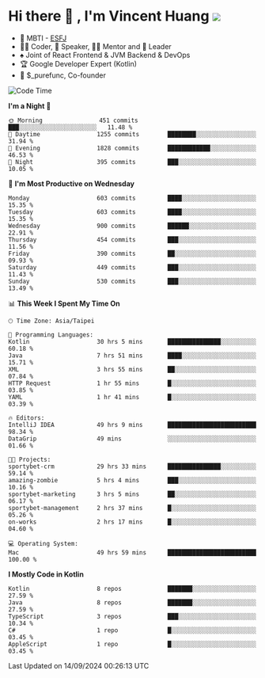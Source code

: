 # Hi there 👋 , I'm Vincent Huang ![](https://komarev.com/ghpvc/?username=Jian-Min-Huang)
- 👀 MBTI - [ESFJ](https://www.16personalities.com/esfj-personality)
- 👨‍💻 Coder, 🎤 Speaker, 👨‍🏫 Mentor and 🚀 Leader
- ♠️ Joint of React Frontend & JVM Backend & DevOps
- 🏆 Google Developer Expert (Kotlin)
- 💼 $_purefunc, Co-founder

<!--START_SECTION:waka-->
![Code Time](http://img.shields.io/badge/Code%20Time-4%2C444%20hrs%204%20mins-blue)

**I'm a Night 🦉** 

```text
🌞 Morning                451 commits         ███░░░░░░░░░░░░░░░░░░░░░░   11.48 % 
🌆 Daytime                1255 commits        ████████░░░░░░░░░░░░░░░░░   31.94 % 
🌃 Evening                1828 commits        ████████████░░░░░░░░░░░░░   46.53 % 
🌙 Night                  395 commits         ███░░░░░░░░░░░░░░░░░░░░░░   10.05 % 
```
📅 **I'm Most Productive on Wednesday** 

```text
Monday                   603 commits         ████░░░░░░░░░░░░░░░░░░░░░   15.35 % 
Tuesday                  603 commits         ████░░░░░░░░░░░░░░░░░░░░░   15.35 % 
Wednesday                900 commits         ██████░░░░░░░░░░░░░░░░░░░   22.91 % 
Thursday                 454 commits         ███░░░░░░░░░░░░░░░░░░░░░░   11.56 % 
Friday                   390 commits         ██░░░░░░░░░░░░░░░░░░░░░░░   09.93 % 
Saturday                 449 commits         ███░░░░░░░░░░░░░░░░░░░░░░   11.43 % 
Sunday                   530 commits         ███░░░░░░░░░░░░░░░░░░░░░░   13.49 % 
```


📊 **This Week I Spent My Time On** 

```text
🕑︎ Time Zone: Asia/Taipei

💬 Programming Languages: 
Kotlin                   30 hrs 5 mins       ███████████████░░░░░░░░░░   60.18 % 
Java                     7 hrs 51 mins       ████░░░░░░░░░░░░░░░░░░░░░   15.71 % 
XML                      3 hrs 55 mins       ██░░░░░░░░░░░░░░░░░░░░░░░   07.84 % 
HTTP Request             1 hr 55 mins        █░░░░░░░░░░░░░░░░░░░░░░░░   03.85 % 
YAML                     1 hr 41 mins        █░░░░░░░░░░░░░░░░░░░░░░░░   03.39 % 

🔥 Editors: 
IntelliJ IDEA            49 hrs 9 mins       █████████████████████████   98.34 % 
DataGrip                 49 mins             ░░░░░░░░░░░░░░░░░░░░░░░░░   01.66 % 

🐱‍💻 Projects: 
sportybet-crm            29 hrs 33 mins      ███████████████░░░░░░░░░░   59.14 % 
amazing-zombie           5 hrs 4 mins        ███░░░░░░░░░░░░░░░░░░░░░░   10.16 % 
sportybet-marketing      3 hrs 5 mins        ██░░░░░░░░░░░░░░░░░░░░░░░   06.17 % 
sportybet-management     2 hrs 37 mins       █░░░░░░░░░░░░░░░░░░░░░░░░   05.26 % 
on-works                 2 hrs 17 mins       █░░░░░░░░░░░░░░░░░░░░░░░░   04.60 % 

💻 Operating System: 
Mac                      49 hrs 59 mins      █████████████████████████   100.00 % 
```

**I Mostly Code in Kotlin** 

```text
Kotlin                   8 repos             ███████░░░░░░░░░░░░░░░░░░   27.59 % 
Java                     8 repos             ███████░░░░░░░░░░░░░░░░░░   27.59 % 
TypeScript               3 repos             ███░░░░░░░░░░░░░░░░░░░░░░   10.34 % 
C#                       1 repo              █░░░░░░░░░░░░░░░░░░░░░░░░   03.45 % 
AppleScript              1 repo              █░░░░░░░░░░░░░░░░░░░░░░░░   03.45 % 
```




 Last Updated on 14/09/2024 00:26:13 UTC
<!--END_SECTION:waka-->
